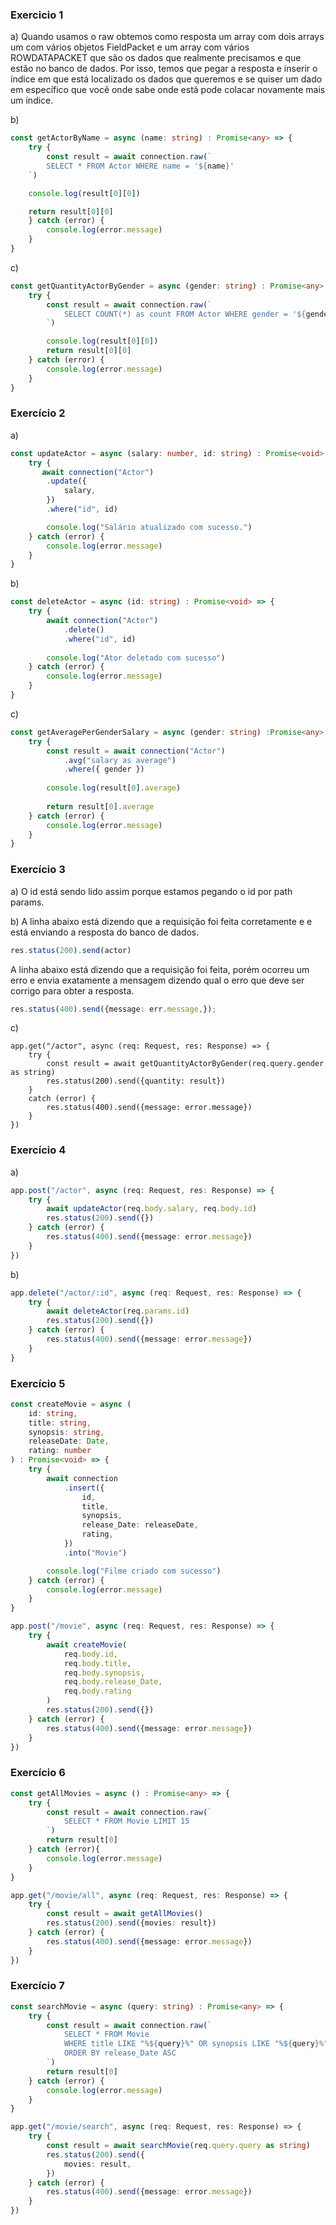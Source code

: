 ### Exercicio 1

a) Quando usamos o raw obtemos como resposta um array com dois arrays um com vários objetos FieldPacket e um array com vários ROWDATAPACKET que são os dados que realmente precisamos e que estão no banco de dados. Por isso, temos que pegar a resposta e inserir o índice em que está localizado os dados que queremos e se quiser um dado em específico que você onde sabe onde está pode colacar novamente mais um índice.

b) 

~~~TypeScript
const getActorByName = async (name: string) : Promise<any> => {
    try {
        const result = await connection.raw(`
        SELECT * FROM Actor WHERE name = '${name}'
    `)

    console.log(result[0][0])

    return result[0][0]
    } catch (error) {
        console.log(error.message)
    }
}
~~~

c) 

~~~TypeScript
const getQuantityActorByGender = async (gender: string) : Promise<any> => {
    try {
        const result = await connection.raw(`
            SELECT COUNT(*) as count FROM Actor WHERE gender = '${gender}'
        `)

        console.log(result[0][0])
        return result[0][0]
    } catch (error) {
        console.log(error.message)
    }
}
~~~

### Exercício 2

a) 

~~~TypeScript
const updateActor = async (salary: number, id: string) : Promise<void> => {
    try {
       await connection("Actor")
        .update({
            salary,
        })
        .where("id", id)

        console.log("Salário atualizado com sucesso.")
    } catch (error) {
        console.log(error.message)
    }
}
~~~~

b) 

~~~TypeScript
const deleteActor = async (id: string) : Promise<void> => {
    try {
        await connection("Actor")
            .delete()
            .where("id", id)
        
        console.log("Ator deletado com sucesso")
    } catch (error) {
        console.log(error.message)
    }
}
~~~

c) 

~~~TypeScript
const getAveragePerGenderSalary = async (gender: string) :Promise<any> => {
    try {
        const result = await connection("Actor")
            .avg("salary as average")
            .where({ gender })
            
        console.log(result[0].average)
            
        return result[0].average
    } catch (error) {
        console.log(error.message)
    }
}
~~~~

### Exercício 3

a) O id está sendo lido assim porque estamos pegando o id por path params.

b) A linha abaixo está dizendo que a requisição foi feita corretamente e e está enviando a resposta do banco de dados. 

~~~TypeScript
res.status(200).send(actor)
~~~

A linha abaixo está dizendo que a requisição foi feita, porém ocorreu um erro e envia exatamente a mensagem dizendo qual o erro que deve ser corrigo para obter a resposta.

~~~TypeScript
res.status(400).send({message: err.message,});
~~~

c) 

~~~TypeScript~
app.get("/actor", async (req: Request, res: Response) => {
    try {
        const result = await getQuantityActorByGender(req.query.gender as string)
        res.status(200).send({quantity: result})
    }
    catch (error) {
        res.status(400).send({message: error.message})
    }
})
~~~

### Exercício 4

a) 

~~~TypeScript
app.post("/actor", async (req: Request, res: Response) => {
    try {
        await updateActor(req.body.salary, req.body.id)
        res.status(200).send({})
    } catch (error) {
        res.status(400).send({message: error.message})
    }
})
~~~

b) 

~~~TypeScript
app.delete("/actor/:id", async (req: Request, res: Response) => {
    try {
        await deleteActor(req.params.id)
        res.status(200).send({})
    } catch (error) {
        res.status(400).send({message: error.message})
    }
}
~~~

### Exercício 5

~~~TypeScript
const createMovie = async (
    id: string,
    title: string,
    synopsis: string,
    releaseDate: Date,
    rating: number
) : Promise<void> => {
    try {
        await connection
            .insert({
                id,
                title,
                synopsis,
                release_Date: releaseDate,
                rating,
            })
            .into("Movie")

        console.log("Filme criado com sucesso")
    } catch (error) {
        console.log(error.message)
    }
}

app.post("/movie", async (req: Request, res: Response) => {
    try {
        await createMovie(
            req.body.id,
            req.body.title,
            req.body.synopsis,
            req.body.release_Date,
            req.body.rating
        )
        res.status(200).send({})
    } catch (error) {
        res.status(400).send({message: error.message})
    }
})
~~~

### Exercício 6

~~~TypeScript
const getAllMovies = async () : Promise<any> => {
    try {
        const result = await connection.raw(`
            SELECT * FROM Movie LIMIT 15
        `)
        return result[0]
    } catch (error){
        console.log(error.message)
    }
}

app.get("/movie/all", async (req: Request, res: Response) => {
    try {
        const result = await getAllMovies()
        res.status(200).send({movies: result})
    } catch (error) {
        res.status(400).send({message: error.message})
    }
})
~~~

### Exercício 7

~~~TypeScript
const searchMovie = async (query: string) : Promise<any> => {
    try {
        const result = await connection.raw(`
            SELECT * FROM Movie
            WHERE title LIKE "%${query}%" OR synopsis LIKE "%${query}%"
            ORDER BY release_Date ASC
        `)
        return result[0]
    } catch (error) {
        console.log(error.message)
    }
}

app.get("/movie/search", async (req: Request, res: Response) => {
    try {
        const result = await searchMovie(req.query.query as string)
        res.status(200).send({
            movies: result,
        })
    } catch (error) {
        res.status(400).send({message: error.message})
    }
})
~~~